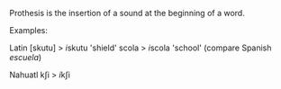Prothesis is the insertion of a sound at the beginning of a word.

Examples:

Latin
[skutu] > *i*skutu 'shield'
scola > *i*scola 'school' (compare Spanish *escuela*)

Nahuatl
kʃi > *i*kʃi 


